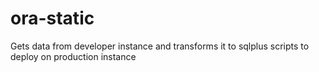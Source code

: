 ora-static
==========

Gets data from developer instance and transforms it to sqlplus scripts to deploy on production instance
